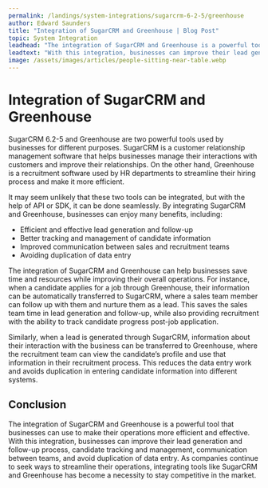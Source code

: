```yaml
---
permalink: /landings/system-integrations/sugarcrm-6-2-5/greenhouse
author: Edward Saunders
title: "Integration of SugarCRM and Greenhouse | Blog Post"
topic: System Integration
leadhead: "The integration of SugarCRM and Greenhouse is a powerful tool that businesses can use to make their operations more efficient and effective"
leadtext: "With this integration, businesses can improve their lead generation and follow-up process, candidate tracking and management, communication between teams, and avoid duplication of data entry. As companies continue to seek ways to streamline their operations, integrating tools like SugarCRM and Greenhouse has become a necessity to stay competitive in the market."
image: /assets/images/articles/people-sitting-near-table.webp
---
```

<div class="arttext">	<h1>Integration of SugarCRM and Greenhouse</h1>
	<p>SugarCRM 6.2-5 and Greenhouse are two powerful tools used by businesses for different purposes. SugarCRM is a customer relationship management software that helps businesses manage their interactions with customers and improve their relationships. On the other hand, Greenhouse is a recruitment software used by HR departments to streamline their hiring process and make it more efficient.</p>
	<p>It may seem unlikely that these two tools can be integrated, but with the help of API or SDK, it can be done seamlessly. By integrating SugarCRM and Greenhouse, businesses can enjoy many benefits, including:</p>
	<ul>
	  <li>Efficient and effective lead generation and follow-up</li>
	  <li>Better tracking and management of candidate information</li>
	  <li>Improved communication between sales and recruitment teams</li>
	  <li>Avoiding duplication of data entry</li>
	</ul>
	<p>The integration of SugarCRM and Greenhouse can help businesses save time and resources while improving their overall operations. For instance, when a candidate applies for a job through Greenhouse, their information can be automatically transferred to SugarCRM, where a sales team member can follow up with them and nurture them as a lead. This saves the sales team time in lead generation and follow-up, while also providing recruitment with the ability to track candidate progress post-job application.</p>
	<p>Similarly, when a lead is generated through SugarCRM, information about their interaction with the business can be transferred to Greenhouse, where the recruitment team can view the candidate’s profile and use that information in their recruitment process. This reduces the data entry work and avoids duplication in entering candidate information into different systems.</p>
	<h2>Conclusion</h2>
	<p>The integration of SugarCRM and Greenhouse is a powerful tool that businesses can use to make their operations more efficient and effective. With this integration, businesses can improve their lead generation and follow-up process, candidate tracking and management, communication between teams, and avoid duplication of data entry. As companies continue to seek ways to streamline their operations, integrating tools like SugarCRM and Greenhouse has become a necessity to stay competitive in the market.</p>
</div>